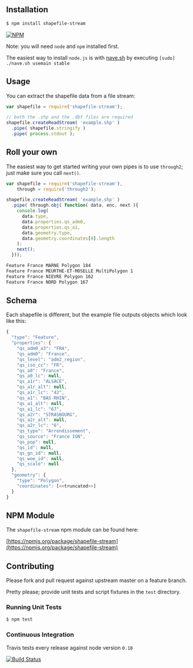 ## Installation

```bash
$ npm install shapefile-stream
```

[![NPM](https://nodei.co/npm/shapefile-stream.png?downloads=true&stars=true)](https://nodei.co/npm/shapefile-stream)

Note: you will need `node` and `npm` installed first.

The easiest way to install `node.js` is with [nave.sh](https://github.com/isaacs/nave) by executing `[sudo] ./nave.sh usemain stable`

## Usage

You can extract the shapefile data from a file stream:

```javascript
var shapefile = require('shapefile-stream');

// both the .shp and the .dbf files are required 
shapefile.createReadStream( 'example.shp' )
  .pipe( shapefile.stringify )
  .pipe( process.stdout );
```

## Roll your own

The easiest way to get started writing your own pipes is to use `through2`; just make sure you call `next()`.

```javascript
var shapefile = require('shapefile-stream'),
    through = require('through2');

shapefile.createReadStream( 'example.shp' )
  .pipe( through.obj( function( data, enc, next ){
    console.log(
      data.type,
      data.properties.qs_adm0,
      data.properties.qs_a1,
      data.geometry.type,
      data.geometry.coordinates[0].length
    );
    next();
  }));
```

```bash
Feature France MARNE Polygon 184
Feature France MEURTHE-ET-MOSELLE MultiPolygon 1
Feature France NIEVRE Polygon 162
Feature France NORD Polygon 167
```

## Schema

Each shapefile is different, but the example file outputs objects which look like this:

```javascript
{
  "type": "Feature",
  "properties": {
    "qs_adm0_a3": "FRA",
    "qs_adm0": "France",
    "qs_level": "adm2_region",
    "qs_iso_cc": "FR",
    "qs_a0": "France",
    "qs_a0_lc": null,
    "qs_a1r": "ALSACE",
    "qs_a1r_alt": null,
    "qs_a1r_lc": "42",
    "qs_a1": "BAS-RHIN",
    "qs_a1_alt": null,
    "qs_a1_lc": "67",
    "qs_a2r": "STRASBOURG",
    "qs_a2r_alt": null,
    "qs_a2r_lc": "6",
    "qs_type": "Arrondissement",
    "qs_source": "France IGN",
    "qs_pop": null,
    "qs_id": null,
    "qs_gn_id": null,
    "qs_woe_id": null,
    "qs_scale": null
  },
  "geometry": {
    "type": "Polygon",
    "coordinates": [<<truncated>>]
  }
}
```

## NPM Module

The `shapefile-stream` npm module can be found here:

[https://npmjs.org/package/shapefile-stream](https://npmjs.org/package/shapefile-stream)

## Contributing

Please fork and pull request against upstream master on a feature branch.

Pretty please; provide unit tests and script fixtures in the `test` directory.


### Running Unit Tests

```bash
$ npm test
```

### Continuous Integration

Travis tests every release against node version `0.10`

[![Build Status](https://travis-ci.org/geopipes/shapefile-stream.png?branch=master)](https://travis-ci.org/geopipes/shapefile-stream)